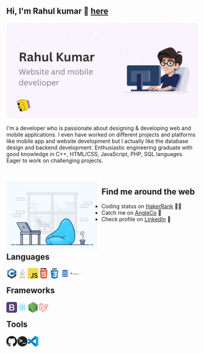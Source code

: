 ## Hi, I'm Rahul kumar 👋 [here](https://rkpassin132.github.io/)

[<img alt="header-image" src="src/assets/images/banner.gif" />](#)

I'm a developer who is passionate about designing & developing web and mobile applications. I even have worked on different projects and platforms like mobile app and website development but I actually like the database design and backend development. Enthusiastic engineering graduate with good knowledge in C++, HTML/CSS, JavaScript, PHP, SQL languages. Eager to work on challenging projects. 

<br />

[<img alt="casual-workspace" align="left" width="250" src="src/assets/images/casual-workspace.png" />](#)

## Find me around the web

- Coding status on [HakerRank](https://www.hackerrank.com/rkpassin132) 🧑‍💻
- Catch me on [AngleCo](https://angel.co/u/rahul-kumar-1943) 🙂
- Check profile on [LinkedIn](https://www.linkedin.com/in/rahul-kumar-392a17196/) 💼

<br />
<br />

## Languages

[<img align="left" width="28" src="https://raw.githubusercontent.com/github/explore/80688e429a7d4ef2fca1e82350fe8e3517d3494d/topics/cpp/cpp.png" alt="cpp" />](#!)
[<img align="left" width="28" src="https://raw.githubusercontent.com/github/explore/80688e429a7d4ef2fca1e82350fe8e3517d3494d/topics/java/java.png" alt="javascript" />](#!)
[<img align="left" width="28" src="https://raw.githubusercontent.com/github/explore/80688e429a7d4ef2fca1e82350fe8e3517d3494d/topics/javascript/javascript.png" alt="javascript" />](#!)
[<img align="left" width="28" src="https://raw.githubusercontent.com/github/explore/80688e429a7d4ef2fca1e82350fe8e3517d3494d/topics/html/html.png" alt="html" />](#!)
[<img align="left" width="28" src="https://raw.githubusercontent.com/github/explore/80688e429a7d4ef2fca1e82350fe8e3517d3494d/topics/css/css.png" alt="css" />](#!)
[<img align="left" width="28" src="https://raw.githubusercontent.com/github/explore/80688e429a7d4ef2fca1e82350fe8e3517d3494d/topics/sql/sql.png" alt="sql" />](#!)
[<img align="left" width="28" src="https://raw.githubusercontent.com/github/explore/80688e429a7d4ef2fca1e82350fe8e3517d3494d/topics/mongodb/mongodb.png" alt="sass" />](#!) 
<br/>

## Frameworks
[<img align="left" width="28" src="https://raw.githubusercontent.com/github/explore/80688e429a7d4ef2fca1e82350fe8e3517d3494d/topics/bootstrap/bootstrap.png" alt="bootstrap" />](#!)
[<img align="left" width="28" src="https://raw.githubusercontent.com/github/explore/80688e429a7d4ef2fca1e82350fe8e3517d3494d/topics/react/react.png" alt="react" />](#!)
[<img align="left" width="28" src="https://raw.githubusercontent.com/github/explore/80688e429a7d4ef2fca1e82350fe8e3517d3494d/topics/nodejs/nodejs.png" alt="node-js" />](#!)
[<img align="left" width="28" src="https://raw.githubusercontent.com/github/explore/80688e429a7d4ef2fca1e82350fe8e3517d3494d/topics/laravel/laravel.png" alt="wordpress" />](#!)
<br/>

## Tools
[<img align="left" width="28" src="https://raw.githubusercontent.com/github/explore/78df643247d429f6cc873026c0622819ad797942/topics/github/github.png" alt="github" />](#!)
[<img align="left" width="28" src="https://raw.githubusercontent.com/github/explore/80688e429a7d4ef2fca1e82350fe8e3517d3494d/topics/terminal/terminal.png" alt="terminal" />](#!)
[<img align="left" width="28" src="https://raw.githubusercontent.com/github/explore/80688e429a7d4ef2fca1e82350fe8e3517d3494d/topics/visual-studio-code/visual-studio-code.png" alt="vscode" />](#!)

<br />
<br />
